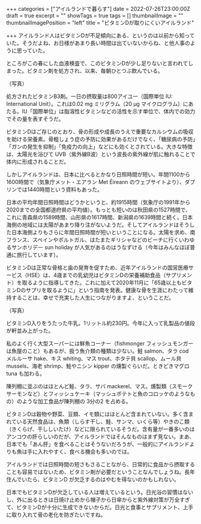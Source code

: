 +++
categories = ["アイルランドで暮らす"]
date = 2022-07-26T23:00:00Z
draft = true
excerpt = ""
showTags = true
tags = []
thumbnailImage = ""
thumbnailImagePosition = "left"
title = "ビタミンDが取りにくいアイルランド"

+++
アイルランド人はビタミンDが不足傾向にある、というのは以前から知っていた。そうだよね、お日様があまり長い時間は出ていないからね、と他人事のように思っていた。

ところがこの春にした血液検査で、このビタミンDが少し足りないと言われてしまった。ビタミン剤を処方され、以来、毎朝ひとつぶ飲んでいる。

（写真）

処方されたビタミンB3剤。一日の摂取量は800アイユー（国際単位 IU: International Unit）。これは0.02 mg ミリグラム（20 µg マイクログラム）にあたる。IU「国際単位」は脂溶性ビタミンなどの活性を示す単位で、体内での効力でその量を表すそうだ。

ビタミンDはご存じのとおり、骨の形成や成長のうえで重要なカルシウムの吸収を助ける栄養素。骨粗しょう症の予防に効果があるだけでなく、「糖尿病の予防」「ガンの発生を抑制」「免疫力の向上」などにも効くとされている。大きな特徴は、太陽光を浴びて UVB（紫外線B波）という波長の紫外線が肌に触れることで体内に形成されることだ。

しかしアイルランドは、日本に比べるとかなり日照時間が短い。年間1100から1600時間で（気象庁メット・エアラン Met Éireann のウェブサイトより）、ダブリンでは1440時間という資料もあった。

日本の平均年間日照時間はどうかというと、約1915時間（気象庁の1991年から2020までの全国都道府県の平均値）。もっとも短いのは秋田県の1527時間で、これに青森県の1589時間、山形県の1617時間、新潟県の1639時間と続く。日本海側の地域には太陽があまり降り注がないようだ。そしてアイルランドはそうした日本海側よりもさらに年間日照時間が短いということになる。太陽を求め、南フランス、スペインやポルトガル、はたまたギリシャなどのビーチに行くいわゆるサンホリデー sun holiday が人気があるのはうなずける（今年はみんなほぼ普通に旅行しています）。

ビタミンDは正常な骨格と歯の発育を促すため、近年アイルランドの国営医療サービス（HSE）は、4歳までの乳幼児はビタミンDの栄養補助食品（サプリメント）を取るように指導してきた。これに加えて2020年11月に「65歳以上もビタミンDのサプリを取るように」という指南を発表。健康な骨を生涯にわたって維持することは、幸せで充実した人生につながりますよ、ということだ。

（写真）

ビタミンD入りをうたった牛乳。1リットル約230円。今年に入って乳製品の値段が軒並み上がった。

私のよく行く大型スーパーには鮮魚コーナー（fishmonger フィッシュモンガーは魚屋のこと）もあるが、扱う魚介類の種類は少ない。鮭 salmon、タラ cod メルルーサ hake、キス whiting、マス trout、ホタテ貝 scallop、ムール貝 mussels、海老 shrimp、鮭やニシン kipper の燻製ぐらいだ。ときどきマグロ tuna も加わる。

陳列棚に並ぶのはほとんど鮭、タラ、サバ mackerel、マス。燻製類（スモークサーモンなど）とフィッシュケーキ（マッシュポテトと魚のコロッケのようなもの）のような加工食品が陳列棚の 3分の2 を占める。

ビタミンDは穀物や野菜、豆類、イモ類にはほとんど含まれていない。多く含まれている天然食品は、魚類（しらす干し、鮭、サンマ、いくら等）やきのこ類（きくらげ、干ししいたけ）などに限られているそうだ。含有量が一番多いのはアンコウの肝らしいのだが、アイルランドではそんなものはまず見ない。まあ、日本でも「あん肝」を食べることはそうないだろうが、一般的にアイルランドよりも魚は手に入れやすく、食べる機会も多いのでは。

アイルランドでは日照時間の短さもさることながら、日常的に食品から摂取することも容易ではないため、ビタミン剤が必要だということなんでしょうね。長年住んでいたら、ビタミンD が欠乏するのはやむを得ないのかもしれない。

日本でもビタミンDが欠乏している人は増えているという。日光浴の習慣はないし、外に出るときは日焼け止めから帽子から日傘からと紫外線対策が万全すぎて、ビタミンDが十分に生成できないからだ。日光と食事とサプリメント、上手に取り入れて骨の老化を防ぎたいですね。